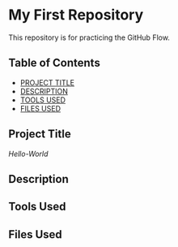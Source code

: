 # **My First Repository**    
This repository is for practicing the GitHub Flow.  

## Table of Contents

- [PROJECT TITLE](#Project-Title)
- [DESCRIPTION](#Description)
- [TOOLS USED](#Tools-Used)
- [FILES USED](#Files-Used)

## Project Title    

*Hello-World*

## Description      


## Tools Used      


## Files Used      
